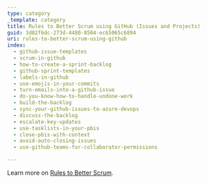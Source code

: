 ```yaml
---
type: category
_template: category
title: Rules to Better Scrum using GitHub (Issues and Projects)
guid: 3d02f6dc-273d-4480-8504-ec65065c6894
uri: rules-to-better-scrum-using-github
index:
  - github-issue-templates
  - scrum-in-github
  - how-to-create-a-sprint-backlog
  - github-sprint-templates
  - labels-in-github
  - use-emojis-in-your-commits
  - turn-emails-into-a-github-issue
  - do-you-know-how-to-handle-undone-work
  - build-the-backlog
  - sync-your-github-issues-to-azure-devops
  - discuss-the-backlog
  - escalate-key-updates
  - use-tasklists-in-your-pbis
  - close-pbis-with-context
  - avoid-auto-closing-issues
  - use-github-teams-for-collaborator-permissions

---
```


Learn more on [Rules to Better Scrum](/rules-to-better-scrum).
